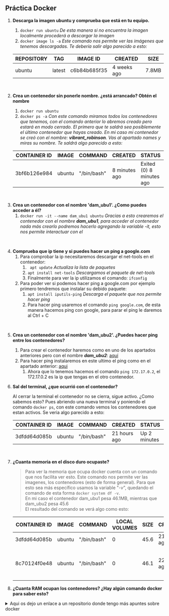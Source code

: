 ## Práctica Docker

1. **Descarga la imagen ubuntu y comprueba que está en tu equipo.**
    1. `docker run ubuntu` *De esta manera si no encuentra la imagen localmente procederá a descargar la imagen*
    2. `docker image ls -a` *Este comando nos permite ver las imágenes que tenemos descargadas. Te debería salir algo parecido a esto:*
   
    |REPOSITORY|TAG|IMAGE ID|CREATED|SIZE|
    |------|------|------|------|------|
    |ubuntu|latest|c6b84b685f35|4 weeks ago|7.8MB|

<br>

2. **Crea un contenedor sin ponerle nombre. ¿está arrancado? Obtén el nombre**
    1. `docker run ubuntu`
    2. `docker ps -a` *Con este comando miramos todos los contenedores que tenemos, con el comando anterior lo abremos creado pero estará en modo cerrado. El primero que te saldrá sea posiblemente el último contenedor que hayas creado. En mi caso mi contenedor se creó con el nombre: **_vibrant_robinson_**. Vas al apartado names y miras su nombre. Te saldrá algo parecido a esto:*

    |CONTAINER ID|IMAGE|COMMAND|CREATED|STATUS|PORTS|NAMES|
    |------|------|------|------|------|------|------|
    |3bf6b126e984|ubuntu|"/bin/bash" |8 minutes ago|Exited (0) 8 minutes ago||vibrant_robinson|
<br>

3. <a name="enlace1"></a>**Crea un contenedor con el nombre 'dam_ubu1'. ¿Como puedes acceder a él?**
    1. `docker run -it --name dam_ubu1 ubuntu` *Gracias a esto crearemos el contenedor con el nombre **_dam_ubu1_**, para acceder al contenedor nada más crearlo podremos hacerlo agregando la variable -it, esto nos permite interactuar con el*

<br>

4. **Comprueba que ip tiene y si puedes hacer un ping a google.com**
    1. Para comprobar la ip necesitaremos descargar el net-tools en el contenedor:
        1. ` apt update` *Actualiza la lista de paquetes*
        2. `apt install net-tools` *Descargamos el paquete de net-tools*
        3. Finalmente para ver la ip utilizamos el comando: `ifconfig`
    2. <a name="enlace2"></a>Para poder ver si podemos hacer ping a google.com por ejemplo primero tendremos que instalar su debido paquete:
        1. `apt install iputils-ping` *Descarga el paquete que nos permite hacer ping*
        2. Para hacer ping usaremos el comando `ping google.com`, de esta manera hacemos ping con google, para parar el ping le daremos al Ctrl + C

<br>

5. **Crea un contenedor con el nombre 'dam_ubu2'. ¿Puedes hacer ping entre los contenedores?**
    1. Para crear el contenedor haremos como en uno de los apartados anteriores pero con el nombre **_dam_ubu2_**: [aquí](#enlace1)
    2. Para hacer ping instalaremos en este ultimo el ping como en el apartado anterior: [aqui](#enlace2)
        1. Ahora que lo tenemos hacemos el comando `ping 172.17.0.2`, el 172.17.0.2 es la ip que tengas en el otro contenedor.
    

6. **Sal del terminal, ¿que ocurrió con el contenedor?**
    
    Al cerrar la terminal el contenedor no se cierra, sigue activo. ¿Como sabemos esto? Pues abriendo una nueva terminal y poniendo el comando `docker ps`, con este comando vemos los contenedores que estan activos. Se veria algo parecido a esto:

    |CONTAINER ID|IMAGE|COMMAND|CREATED|STATUS|PORTS|NAMES|
    |------|------|------|------|------|------|------|
    |3dfdd64d085b|ubuntu|"/bin/bash" |21 hours ago|Up 2 minutes||dam_ubu2|

<br>

7. **¿Cuanta memoria en el disco duro ocupaste?**

    >Para ver la memoria que ocupa docker cuenta con un comando que nos facilita ver esto. Este comando nos permite ver las imagenes, los contenedores (esto de forma general). Para que esto sea más específico usamos la variable "_-v_", quedando el comando de esta forma `docker system df -v`.<br>
    En mi caso el contenedor dam_ubu1 pesa 46.1MB, mientras que dam_ubu2 pesa 45.6<br>
    El resultado del comando se verá algo como esto:
    
    |CONTAINER ID|IMAGE|COMMAND|LOCAL VOLUMES|SIZE|CREATED|STATUS|NAMES|
    |------|------|------|------|------|------|------|------|
    |3dfdd64d085b|ubuntu|"/bin/bash" |0|45.6|21 hours ago|Up 7 minutes |dam_ubu2|
    |8c70124f0e48|ubuntu|"/bin/bash" |0|46.1|22 hours ago|Exited (137) 21 hours ago|dam_ubu1|

8. **¿Cuanta RAM ocupan los contenedores? ¿Hay algún comando docker para saber esto?**



<details><summary>Aqui os dejo un enlace a un repositorio donde tengo más apuntes sobre docker</summary>

[Mis apuntes](https://github.com/NicolasRodriguezSteuerberg/CosasPc/tree/main/2/Apuntes/SXE)
</details>